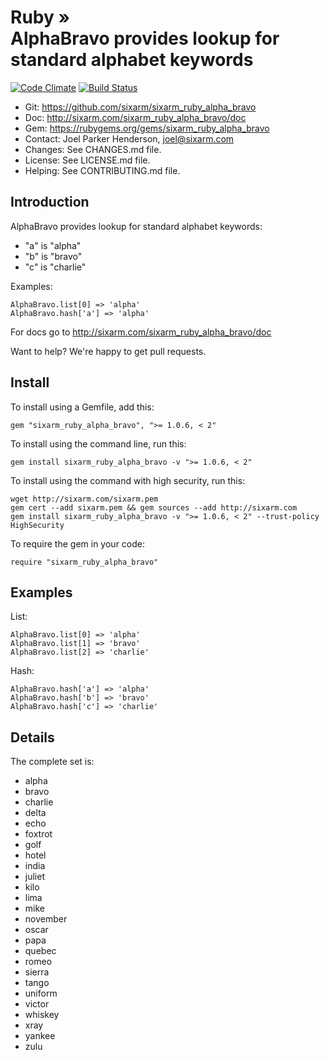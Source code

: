 # Ruby » <br> AlphaBravo provides lookup for standard alphabet keywords

<!--HEADER-OPEN-->

[![Code Climate](https://codeclimate.com/github/SixArm/sixarm_ruby_alpha_bravo.png)](https://codeclimate.com/github/SixArm/sixarm_ruby_alpha_bravo)
[![Build Status](https://travis-ci.org/SixArm/sixarm_ruby_alpha_bravo.png)](https://travis-ci.org/SixArm/sixarm_ruby_alpha_bravo)

* Git: <https://github.com/sixarm/sixarm_ruby_alpha_bravo>
* Doc: <http://sixarm.com/sixarm_ruby_alpha_bravo/doc>
* Gem: <https://rubygems.org/gems/sixarm_ruby_alpha_bravo>
* Contact: Joel Parker Henderson, <joel@sixarm.com>
* Changes: See CHANGES.md file.
* License: See LICENSE.md file.
* Helping: See CONTRIBUTING.md file.

<!--HEADER-SHUT-->


## Introduction

AlphaBravo provides lookup for standard alphabet keywords:

  * "a" is "alpha"
  * "b" is "bravo"
  * "c" is "charlie"

Examples:

    AlphaBravo.list[0] => 'alpha'
    AlphaBravo.hash['a'] => 'alpha'

For docs go to <http://sixarm.com/sixarm_ruby_alpha_bravo/doc>

Want to help? We're happy to get pull requests.


<!--INSTALL-OPEN-->

## Install

To install using a Gemfile, add this:

    gem "sixarm_ruby_alpha_bravo", ">= 1.0.6, < 2"

To install using the command line, run this:

    gem install sixarm_ruby_alpha_bravo -v ">= 1.0.6, < 2"

To install using the command with high security, run this:

    wget http://sixarm.com/sixarm.pem
    gem cert --add sixarm.pem && gem sources --add http://sixarm.com
    gem install sixarm_ruby_alpha_bravo -v ">= 1.0.6, < 2" --trust-policy HighSecurity

To require the gem in your code:

    require "sixarm_ruby_alpha_bravo"

<!--INSTALL-SHUT-->


## Examples

List:

    AlphaBravo.list[0] => 'alpha'
    AlphaBravo.list[1] => 'bravo'
    AlphaBravo.list[2] => 'charlie'

Hash:

    AlphaBravo.hash['a'] => 'alpha'
    AlphaBravo.hash['b'] => 'bravo'
    AlphaBravo.hash['c'] => 'charlie'


## Details

The complete set is:

  * alpha
  * bravo
  * charlie
  * delta
  * echo
  * foxtrot
  * golf
  * hotel
  * india
  * juliet
  * kilo
  * lima
  * mike
  * november
  * oscar
  * papa
  * quebec
  * romeo
  * sierra
  * tango
  * uniform
  * victor
  * whiskey
  * xray
  * yankee
  * zulu
